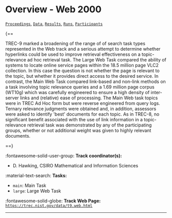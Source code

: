 # Overview - Web 2000

[`Proceedings`](./proceedings.md), [`Data`](./data.md), [`Results`](./results.md), [`Runs`](./runs.md), [`Participants`](./participants.md)

{==

TREC-9 marked a broadening of the range of of search task types represented in the Web track and a serious attempt to determine whether hyperlinks could be used to improve retrieval effectiveness on a topic-relevance ad hoc retrieval task. The Large Web Task compared the ability of systems to locate online service pages within the 18.5 million page VLC2 collection. In this case the question is not whether the page is relevant to the topic, but whether it provides direct access to the desired service. In contrast, the Main Web Task compared link-based and non-link methods on a task involving topic relevance queries and a 1.69 million page corpus (WT10g) which was carefully engineered to ensure a high density of inter-server links and (relative) ease of processing. The Main Web task topics were in TREC Ad Hoc form but were reverse engineered from query logs. Ternary relevance judgments were obtained and, in addition, assessors were asked to identify 'best' documents for each topic. As in TREC-8, no significant benefit associated with the use of link information in a topic-relevance retrieval task was demonstrated by any of the participating groups, whether or not additional weight was given to highly relevant documents.

==}

:fontawesome-solid-user-group: **Track coordinator(s):**

- D. Hawking, CSIRO Mathematical and Information Sciences 

:material-text-search: **Tasks:**

- `main`: Main Task 
- `large`: Large Web Task 

:fontawesome-solid-globe: **Track Web Page:** [`https://trec.nist.gov/data/t9.web.html`](https://trec.nist.gov/data/t9.web.html) 

---

